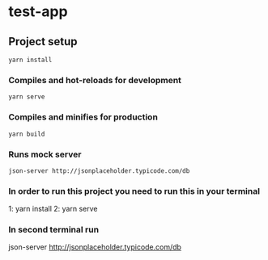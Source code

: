# test-app

## Project setup
```
yarn install
```

### Compiles and hot-reloads for development
```
yarn serve
```

### Compiles and minifies for production
```
yarn build
```

### Runs mock server
```
json-server http://jsonplaceholder.typicode.com/db
```

### In order to run this project you need to run this in your terminal

1:  yarn install
2:  yarn serve

### In second terminal run

json-server http://jsonplaceholder.typicode.com/db